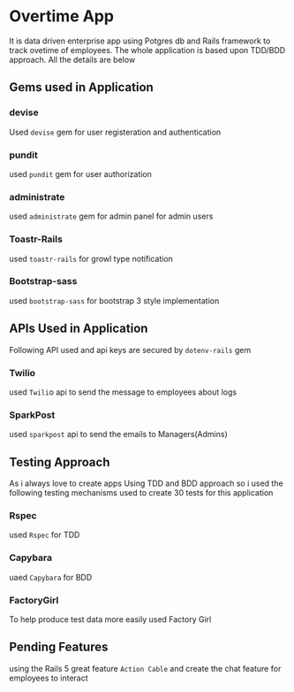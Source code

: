 # Overtime App
It is data driven enterprise app using Potgres db and Rails framework to track ovetime of employees. The whole application is based upon TDD/BDD approach. All the details are below 

## Gems used in Application

### devise
Used `devise` gem for user registeration and authentication

### pundit
used `pundit` gem for user authorization

### administrate
used `administrate` gem for admin panel for admin users

### Toastr-Rails
used `toastr-rails` for growl type notification

### Bootstrap-sass
used `bootstrap-sass` for bootstrap 3 style implementation


## APIs Used in Application
Following API used and api keys are secured by `dotenv-rails` gem

### Twilio 
used `Twili`o api to send the message to employees about logs

### SparkPost
used `sparkpost` api to send the emails to Managers(Admins)

## Testing Approach
As i always love to create apps Using TDD and BDD  approach so i used the following testing mechanisms used to create 30 tests
for this application 

### Rspec
used `Rspec` for TDD

### Capybara
uaed `Capybara` for BDD

### FactoryGirl
To help produce test data more easily used Factory Girl

## Pending Features
using the Rails 5 great feature `Action Cable` and create the chat feature for employees to interact



